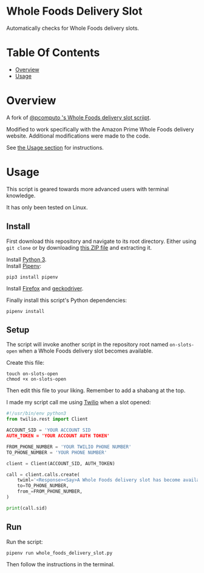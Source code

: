 # Whole Foods Delivery Slot
Automatically checks for Whole Foods delivery slots.

# Table Of Contents
- [Overview](#overview)
- [Usage](#usage)

# Overview
A fork of [@pcomputo 's Whole Foods delivery slot scriipt](https://github.com/pcomputo/Whole-Foods-Delivery-Slot).

Modified to work specifically with the Amazon Prime Whole Foods delivery 
website. Additional modifications were made to the code.

See [the Usage section](#usage) for instructions.

# Usage
This script is geared towards more advanced users with terminal knowledge.

It has only been tested on Linux.

## Install
First download this repository and navigate to its root directory. Either using 
`git clone` or by downloading [this ZIP file](https://github.com/Noah-Huppert/Whole-Foods-Delivery-Slot/archive/master.zip)
and extracting it.

Install [Python 3](https://www.python.org/).  
Install [Pipenv](https://pipenv.pypa.io/en/latest/):

```
pip3 install pipenv
```

Install [Firefox](https://www.mozilla.org/en-US/firefox/new/) and [geckodriver](https://github.com/mozilla/geckodriver).

Finally install this script's Python dependencies:

```
pipenv install
```

## Setup
The script will invoke another script in the repository root named 
`on-slots-open` when a Whole Foods delivery slot becomes available.

Create this file:

```
touch on-slots-open
chmod +x on-slots-open
```

Then edit this file to your liking. Remember to add a shabang at the top.

I made my script call me using [Twilio](https://www.twilio.com) when a 
slot opened:

```python
#!/usr/bin/env python3
from twilio.rest import Client

ACCOUNT_SID = 'YOUR ACCOUNT SID
AUTH_TOKEN = 'YOUR ACCOUNT AUTH TOKEN'

FROM_PHONE_NUMBER = 'YOUR TWILIO PHONE NUMBER'
TO_PHONE_NUMBER = 'YOUR PHONE NUMBER'

client = Client(ACCOUNT_SID, AUTH_TOKEN)

call = client.calls.create(
    twiml='<Response><Say>A Whole Foods delivery slot has become available, login to the Whole Foods Delivery site quickly to place your order!</Say></Response>',
    to=TO_PHONE_NUMBER,
    from_=FROM_PHONE_NUMBER,
)

print(call.sid)
```

## Run
Run the script:

```
pipenv run whole_foods_delivery_slot.py
```

Then follow the instructions in the terminal.
